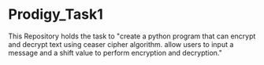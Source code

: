 # Prodigy_Task1
This Repository holds the task to "create a python program that can encrypt and decrypt text using ceaser cipher algorithm. allow users to input a message and a shift value to perform encryption and decryption."

